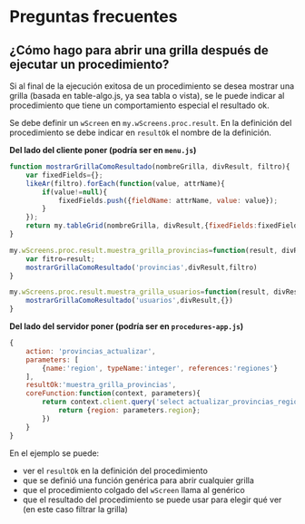 # Preguntas frecuentes

## ¿Cómo hago para abrir una grilla después de ejecutar un procedimiento?

Si al final de la ejecución exitosa de un procedimiento se desea mostrar 
una grilla (basada en table-algo.js, ya sea tabla o vista), 
se le puede indicar al procedimiento que tiene un comportamiento especial
el resultado ok. 

Se debe definir un `wScreen` en `my.wScreens.proc.result`.
En la definición del procedimiento se debe indicar en `resultOk` el nombre de la definición. 

**Del lado del cliente poner (podría ser en `menu.js`)**
```js
function mostrarGrillaComoResultado(nombreGrilla, divResult, filtro){
    var fixedFields={};
    likeAr(filtro).forEach(function(value, attrName){
        if(value!=null){
            fixedFields.push({fieldName: attrName, value: value});
        }
    });
    return my.tableGrid(nombreGrilla, divResult,{fixedFields:fixedFields});
}

my.wScreens.proc.result.muestra_grilla_provincias=function(result, divResult){
    var fitro=result;
    mostrarGrillaComoResultado('provincias',divResult,filtro)
}

my.wScreens.proc.result.muestra_grilla_usuarios=function(result, divResult){
    mostrarGrillaComoResultado('usuarios',divResult,{})
}
```

**Del lado del servidor poner (podría ser en `procedures-app.js`)**
```js
{
    action: 'provincias_actualizar',
    parameters: [
        {name:'region', typeName:'integer', references:'regiones'}
    ],
    resultOk:'muestra_grilla_provincias',
    coreFunction:function(context, parameters){
        return context.client.query('select actualizar_provincias_region($1)', [parameters.region]).execute().then(function(){
            return {region: parameters.region};
        })
    }
}
```

En el ejemplo se puede:
  * ver el `resultOk` en la definición del procedimiento
  * que se definió una función genérica para abrir cualquier grilla
  * que el procedimiento colgado del `wScreen` llama al genérico
  * que el resultado del procedimiento se puede usar para elegir qué ver (en este caso filtrar la grilla)